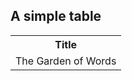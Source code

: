 <!DOCTYPE html>
<html>
<body>

<h2>A simple table</h2>

<table style="width:100%">
  <tr>
    <th>Title</th>
  </tr>
  <tr>
    <td align="center">The Garden of Words</td>
  </tr>
</table>

</body>
</html>
